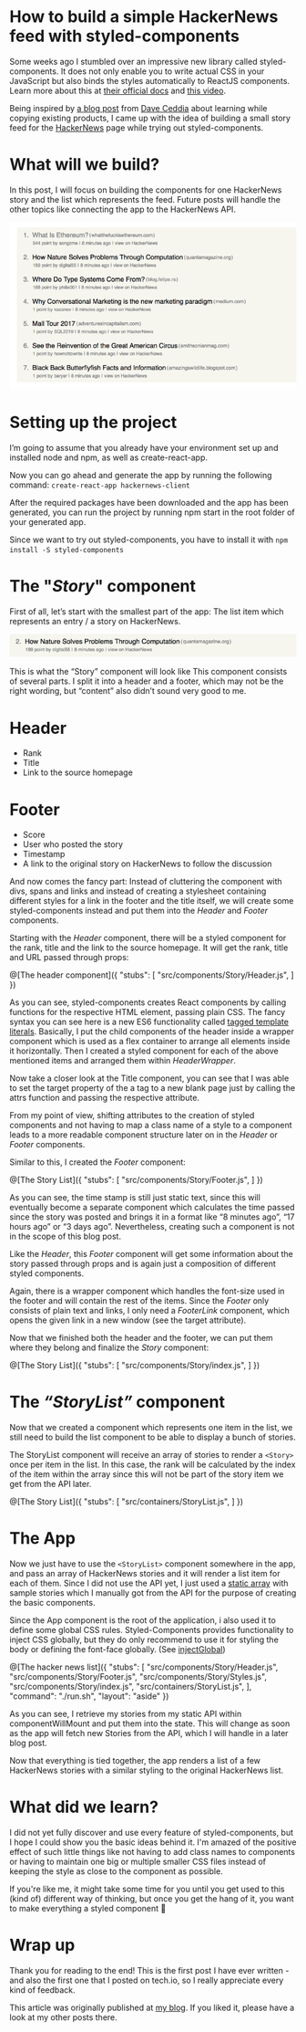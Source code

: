 # How to build a simple HackerNews feed with styled-components

Some weeks ago I stumbled over an impressive new library called styled-components. It does not only enable you to write actual CSS in your JavaScript but also binds the styles automatically to ReactJS components. Learn more about this at [their official docs](https://www.styled-components.com/) and [this video](https://www.styled-components.com/docs/basics#motivation).

Being inspired by [a blog post](https://daveceddia.com/learn-react-with-copywork/) from [Dave Ceddia](https://medium.com/@dceddia) about learning while copying existing products, I came up with the idea of building a small story feed for the [HackerNews](https://news.ycombinator.com/newest) page while trying out styled-components.

# What will we build?
In this post, I will focus on building the components for one HackerNews story and the list which represents the feed. Future posts will handle the other topics like connecting the app to the HackerNews API.

![A screenshot of the HackerNews feed we will build](./images/screenshot.png "We will build a list of HackerNews stories")

# Setting up the project

I’m going to assume that you already have your environment set up and installed node and npm, as well as create-react-app.

Now you can go ahead and generate the app by running the following command: `create-react-app hackernews-client`

After the required packages have been downloaded and the app has been generated, you can run the project by running npm start in the root folder of your generated app.

Since we want to try out styled-components, you have to install it with `npm install -S styled-components`

# The "_Story_" component

First of all, let’s start with the smallest part of the app: The list item which represents an entry / a story on HackerNews.

![A screenshot of a list entry of the HackerNews feed](./images/list_entry.png)

This is what the “Story” component will look like
This component consists of several parts. I split it into a header and a footer, which may not be the right wording, but “content” also didn’t sound very good to me.

# Header

* Rank
* Title
* Link to the source homepage

# Footer

* Score
* User who posted the story
* Timestamp
* A link to the original story on HackerNews to follow the discussion

And now comes the fancy part: Instead of cluttering the component with divs, spans and links and instead of creating a stylesheet containing different styles for a link in the footer and the title itself, we will create some styled-components instead and put them into the _Header_ and _Footer_ components.

Starting with the _Header_ component, there will be a styled component for the rank, title and the link to the source homepage. It will get the rank, title and URL passed through props:

@[The header component]({ 
    "stubs": [
        "src/components/Story/Header.js",
    ]
})

As you can see, styled-components creates React components by calling functions for the respective HTML element, passing plain CSS. The fancy syntax you can see here is a new ES6 functionality called [tagged template literals](https://developer.mozilla.org/en-US/docs/Web/JavaScript/Reference/Template_literals).
Basically, I put the child components of the header inside a wrapper component which is used as a flex container to arrange all elements inside it horizontally. Then I created a styled component for each of the above mentioned items and arranged them within _HeaderWrapper_.

Now take a closer look at the Title component, you can see that I was able to set the target property of the a tag to a new blank page just by calling the attrs function and passing the respective attribute.

From my point of view, shifting attributes to the creation of styled components and not having to map a class name of a style to a component leads to a more readable component structure later on in the _Header_ or _Footer_ components.

Similar to this, I created the _Footer_ component:

@[The Story List]({ 
    "stubs": [
        "src/components/Story/Footer.js",
    ]
})

As you can see, the time stamp is still just static text, since this will eventually become a separate component which calculates the time passed since the story was posted and brings it in a format like “8 minutes ago”, “17 hours ago” or “3 days ago”. Nevertheless, creating such a component is not in the scope of this blog post.

Like the _Header_, this _Footer_ component will get some information about the story passed through props and is again just a composition of different styled components.

Again, there is a wrapper component which handles the font-size used in the footer and will contain the rest of the items. Since the _Footer_ only consists of plain text and links, I only need a _FooterLink_ component, which opens the given link in a new window (see the target attribute).

Now that we finished both the header and the footer, we can put them where they belong and finalize the _Story_ component:

@[The Story List]({ 
    "stubs": [
        "src/components/Story/index.js",
    ]
})

# The _“StoryList”_ component

Now that we created a component which represents one item in the list, we still need to build the list component to be able to display a bunch of stories.

The StoryList component will receive an array of stories to render a `<Story>` once per item in the list. In this case, the rank will be calculated by the index of the item within the array since this will not be part of the story item we get from the API later.

@[The Story List]({ 
    "stubs": [
        "src/containers/StoryList.js",
    ]
})

# The App

Now we just have to use the `<StoryList>` component somewhere in the app, and pass an array of HackerNews stories and it will render a list item for each of them. Since I did not use the API yet, I just used a [static array](https://github.com/areiterer/hackernews-client/blob/master/src/api.js) with sample stories which I manually got from the API for the purpose of creating the basic components.

Since the App component is the root of the application, i also used it to define some global CSS rules. Styled-Components provides functionality to inject CSS globally, but they do only recommend to use it for styling the body or defining the font-face globally. (See [injectGlobal](https://www.styled-components.com/docs/api#injectglobal))

@[The hacker news list]({ 
    "stubs": [
        "src/components/Story/Header.js",
        "src/components/Story/Footer.js",
        "src/components/Story/Styles.js",
        "src/components/Story/index.js",
        "src/containers/StoryList.js",
    ], 
    "command": "./run.sh", 
    "layout": "aside" 
})

As you can see, I retrieve my stories from my static API within componentWillMount and put them into the state. This will change as soon as the app will fetch new Stories from the API, which I will handle in a later blog post.

Now that everything is tied together, the app renders a list of a few HackerNews stories with a similar styling to the original HackerNews list.

# What did we learn?

I did not yet fully discover and use every feature of styled-components, but I hope I could show you the basic ideas behind it. I'm amazed of the positive effect of such little things like not having to add class names to components or having to maintain one big or multiple smaller CSS files instead of keeping the style as close to the component as possible.

If you're like me, it might take some time for you until you get used to this (kind of) different way of thinking, but once you get the hang of it, you want to make everything a styled component 🙂

# Wrap up 
Thank you for reading to the end! This is the first post I have ever written - and also the first one that I posted on tech.io, so I really appreciate every kind of feedback. 

This article was originally published at [my blog](http://www.andreasreiterer.at/web-development/styled-components-hackernews-feed/). If you liked it, please have a look at my other posts there.